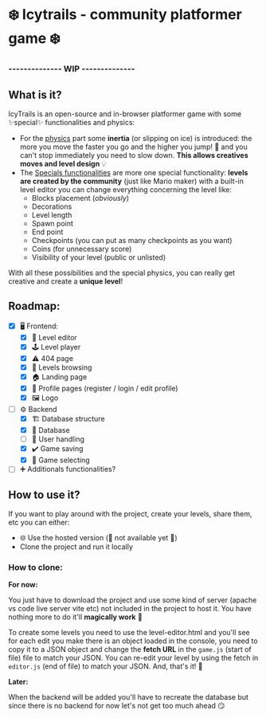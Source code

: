 # ❄️ Icytrails - community platformer game ❄️
### -------------- WIP --------------
## What is it?
IcyTrails is an open-source and in-browser platformer game with some ✨special✨ functionalities and physics: 
- For the <u>physics</u> part some **inertia** (or slipping on ice) is introduced: the more you move the faster you go and the higher you jump! 💨 and you can't stop immediately you need to slow down. **This allows creatives moves and level design** 💡
- The <u>Specials functionalities</u> are more one special functionality: **levels are created by the community** (just like Mario maker) with a built-in level editor you can change everything  concerning the level like:
  - Blocks placement (*obviously*)
  - Decorations
  - Level length
  - Spawn point
  - End point
  - Checkpoints (you can put as many checkpoints as you want)
  - Coins (for unnecessary  score)
  - Visibility of your level (public or unlisted)

With all these possibilities and the special physics, you can really get creative and create a **unique level**!
## Roadmap:
- [x] 🖥️ Frontend: 
  - [x] 🔧 Level editor
  - [x] 🕹️ Level player
  - [x] ⚠️ 404 page
  - [x] 🔎 Levels browsing
  - [x] 🏠 Landing page
  - [x] 👤 Profile pages (register / login / edit profile)
  - [x] 🖼️ Logo
- [ ] ⚙️ Backend
  - [x] 🏗️ Database structure
  - [x] 📜 Database
  - [ ] 👤 User handling
  - [x] ✔️ Game saving
  - [x] 🎯 Game selecting
- [ ] ➕ Additionals functionalities?

## How to use it?
If you want to play around with the project, create your levels, share them, etc you can either:
- 🌐 Use the hosted version (🚧 not available yet 🚧)
- Clone the project and run it locally

### How to clone:
**For now:**

You just have to download the project and use some kind of server (apache vs code live server vite etc) not included in the project to host it. You have nothing more to do it'll **magically work** 🥳

To create some levels you need to use the level-editor.html and you'll see for each edit you make there is an object loaded in the console, you need to copy it to a JSON object and change the **fetch URL** in the `game.js` (start of file) file to match your JSON. You can re-edit your level by using the fetch in `editor.js` (end of file) to match your JSON. And, that's it! 🎉

**Later:**

When the backend will be added you'll have to recreate the database but since there is no backend for now let's not get too much ahead 😏
